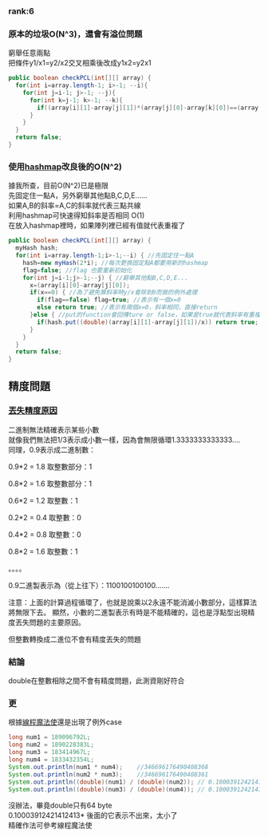 ### rank:6
### 原本的垃圾O(N^3)，還會有溢位問題
窮舉任意兩點  
把條件y1/x1=y2/x2交叉相乘後改成y1x2=y2x1
````java
public boolean checkPCL(int[][] array) {
  for(int i=array.length-1; i>-1; --i){
    for(int j=i-1; j>-1; --j){
      for(int k=j-1; k>-1; --k){
        if((array[i][1]-array[j][1])*(array[j][0]-array[k][0])==(array[j][1]-array[k][1])*(array[i][0]-array[j][0])) return true;
      }
    }
  }
  return false;
}
````
### 使用[hashmap](https://www.geeksforgeeks.org/internal-working-of-hashmap-java/)改良後的O(N^2)
據我所查，目前O(N^2)已是極限  
先固定住一點A，另外窮舉其他點B,C,D,E......  
如果A,B的斜率=A,C的斜率就代表三點共線  
利用hashmap可快速得知斜率是否相同 O(1)  
在放入hashmap裡時，如果陣列裡已經有值就代表重複了  
````java
public boolean checkPCL(int[][] array) {
  myHash hash;
  for(int i=array.length-1;i>-1;--i) { //先固定住一點A
    hash=new myHash(2*i); //每次更換固定點A都要用新的hashmap
    flag=false; //flag 也要重新初始化
    for(int j=i-1;j>-1;--j) { //窮舉其他點B,C,D,E...
      x=(array[i][0]-array[j][0]); 
      if(x==0) { //為了避免算斜率時y/x會除到0而做的例外處理
        if(flag==false) flag=true; //表示有一個x=0
        else return true; //表示有兩個x=0，斜率相同，直接return
      }else { //put的function會回傳ture or false，如果是true就代表斜率有重複
        if(hash.put((double)(array[i][1]-array[j][1])/x)) return true;
      }
    }
  }
  return false;
}
 ````
## 精度問題
### [丟失精度原因](https://www.jianshu.com/p/f9d22220cb23)
二進制無法精確表示某些小數  
就像我們無法把1/3表示成小數一樣，因為會無限循環1.3333333333333....  
同理，0.9表示成二進制數：

0.9*2 = 1.8 取整數部分：1

0.8*2 = 1.6 取整數部分：1

0.6*2 = 1.2 取整數：1

0.2*2 = 0.4 取整數：0

0.4*2 = 0.8 取整數：0

0.8*2 = 1.6 取整數：1

。。。。

0.9二進製表示為（從上往下）：1100100100100.......

注意：上面的計算過程循環了，也就是說乘以2永遠不能消滅小數部分，這樣算法將無限下去。
顯然，小數的二進製表示有時是不能精確的，這也是浮點型出現精度丟失問題的主要原因。

但整數轉換成二進位不會有精度丟失的問題  

### 結論
double在整數相除之間不會有精度問題，此測資剛好符合

### 更
根據[線程魔法使](https://github.com/liao2000/Algorithms-Meet-Java/tree/master/Homework/HW04_PCL)還是出現了例外case  
```java
long num1 = 189096792L;
long num2 = 1890228383L;
long num3 = 183414967L;
long num4 = 1833432354L;
System.out.println(num1 * num4);    //346696176490408368
System.out.println(num2 * num3);    //346696176490408361
System.out.println((double)(num1) / (double)(num2)); // 0.10003912421412413
System.out.println((double)(num3) / (double)(num4)); // 0.10003912421412413
```
沒辦法，畢竟double只有64 byte  
0.10003912421412413* 後面的它表示不出來，太小了  
精確作法可參考線程魔法使
